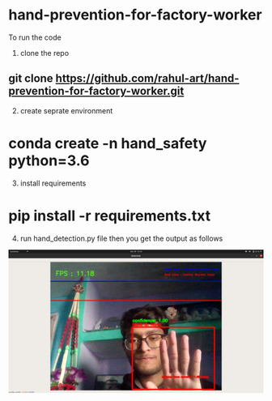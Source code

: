# hand-prevention-for-factory-worker



To run the code
1. clone the repo 
## git clone https://github.com/rahul-art/hand-prevention-for-factory-worker.git
2. create seprate environment
# conda create -n hand_safety python=3.6
3. install requirements 
# pip install -r requirements.txt
4. run hand_detection.py file then you get the output as follows

![alt text](https://github.com/rahul-art/hand-prevention-for-factory-worker/blob/main/example.png?raw=true)
